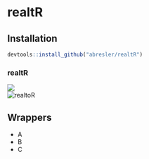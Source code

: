 realtR
================

## Installation

``` r
devtools::install_github("abresler/realtR")
```

### realtR

<img src = 'http://media.sny.tv/sny/2016/12/01/images/snyf_1214481883_th_25.jpg'>
<br>
<img src = 'http://danoday.com/blog/wp-content/uploads/2010/09/AdSalesman.jpg' alt="realtoR">

## Wrappers

  - A
  - B
  - C
